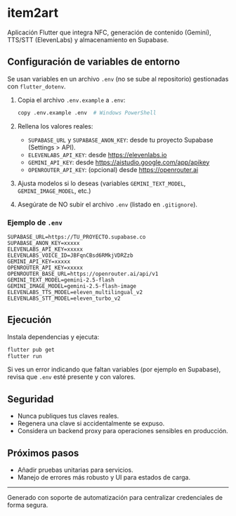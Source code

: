 # item2art

Aplicación Flutter que integra NFC, generación de contenido (Gemini), TTS/STT (ElevenLabs) y almacenamiento en Supabase.

## Configuración de variables de entorno

Se usan variables en un archivo `.env` (no se sube al repositorio) gestionadas con `flutter_dotenv`.

1. Copia el archivo `.env.example` a `.env`:
   
   ```bash
   copy .env.example .env  # Windows PowerShell
   ```
2. Rellena los valores reales:
   - `SUPABASE_URL` y `SUPABASE_ANON_KEY`: desde tu proyecto Supabase (Settings > API).
   - `ELEVENLABS_API_KEY`: desde https://elevenlabs.io
   - `GEMINI_API_KEY`: desde https://aistudio.google.com/app/apikey
   - `OPENROUTER_API_KEY`: (opcional) desde https://openrouter.ai
3. Ajusta modelos si lo deseas (variables `GEMINI_TEXT_MODEL`, `GEMINI_IMAGE_MODEL`, etc.)
4. Asegúrate de NO subir el archivo `.env` (listado en `.gitignore`).

### Ejemplo de `.env`

```
SUPABASE_URL=https://TU_PROYECTO.supabase.co
SUPABASE_ANON_KEY=xxxxx
ELEVENLABS_API_KEY=xxxxx
ELEVENLABS_VOICE_ID=JBFqnCBsd6RMkjVDRZzb
GEMINI_API_KEY=xxxxx
OPENROUTER_API_KEY=xxxxx
OPENROUTER_BASE_URL=https://openrouter.ai/api/v1
GEMINI_TEXT_MODEL=gemini-2.5-flash
GEMINI_IMAGE_MODEL=gemini-2.5-flash-image
ELEVENLABS_TTS_MODEL=eleven_multilingual_v2
ELEVENLABS_STT_MODEL=eleven_turbo_v2
```

## Ejecución

Instala dependencias y ejecuta:

```bash
flutter pub get
flutter run
```

Si ves un error indicando que faltan variables (por ejemplo en Supabase), revisa que `.env` esté presente y con valores.

## Seguridad

- Nunca publiques tus claves reales.
- Regenera una clave si accidentalmente se expuso.
- Considera un backend proxy para operaciones sensibles en producción.

## Próximos pasos

- Añadir pruebas unitarias para servicios.
- Manejo de errores más robusto y UI para estados de carga.

---
Generado con soporte de automatización para centralizar credenciales de forma segura.

